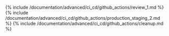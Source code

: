 {% include /documentation/advanced/ci_cd/github_actions/review_1.md %}
{% include /documentation/advanced/ci_cd/github_actions/production_staging_2.md %}
{% include /documentation/advanced/ci_cd/github_actions/cleanup.md %}
